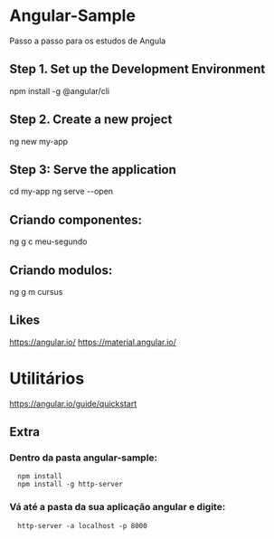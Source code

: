 # Angular-Sample

Passo a passo para os estudos de Angula

## Step 1. Set up the Development Environment
npm install -g @angular/cli

## Step 2. Create a new project
ng new my-app

## Step 3: Serve the application
cd my-app
ng serve --open

## Criando componentes:
ng g c meu-segundo

## Criando modulos:
ng g m cursus

## Likes

https://angular.io/
https://material.angular.io/

# Utilitários
https://angular.io/guide/quickstart


## Extra
### Dentro da pasta angular-sample:
      npm install
      npm install -g http-server 
### Vá até a pasta da sua aplicação angular e digite:
      http-server -a localhost -p 8000
